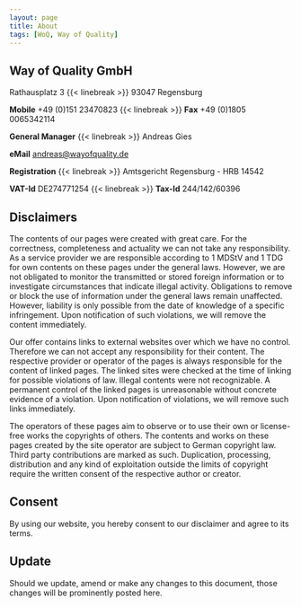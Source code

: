```yaml
---
layout: page
title: About
tags: [WoQ, Way of Quality]
---
```


## Way of Quality GmbH

Rathausplatz 3 {{< linebreak >}}
93047 Regensburg

__Mobile__   +49 (0)151 23470823    {{< linebreak >}}
__Fax__      +49 (0)1805 0065342114

__General Manager__ {{< linebreak >}} Andreas Gies

__eMail__ [andreas@wayofquality.de](mailto:andreas@wayofquality.de)

__Registration__ {{< linebreak >}} Amtsgericht Regensburg - HRB 14542

__VAT-Id__ DE274771254 {{< linebreak >}}
__Tax-Id__ 244/142/60396

## Disclaimers

The contents of our pages were created with great care. For the correctness, completeness and actuality we can not take any responsibility. As a service provider we are responsible according to 1 MDStV and 1 TDG for own contents on these pages under the general laws. However, we are not obligated to monitor the transmitted or stored foreign information or to investigate circumstances that indicate illegal activity. Obligations to remove or block the use of information under the general laws remain unaffected. However, liability is only possible from the date of knowledge of a specific infringement. Upon notification of such violations, we will remove the content immediately.

Our offer contains links to external websites over which we have no control. Therefore we can not accept any responsibility for their content. The respective provider or operator of the pages is always responsible for the content of linked pages. The linked sites were checked at the time of linking for possible violations of law. Illegal contents were not recognizable. A permanent control of the linked pages is unreasonable without concrete evidence of a violation. Upon notification of violations, we will remove such links immediately.

The operators of these pages aim to observe or to use their own or license-free works the copyrights of others. The contents and works on these pages created by the site operator are subject to German copyright law. Third party contributions are marked as such. Duplication, processing, distribution and any kind of exploitation outside the limits of copyright require the written consent of the respective author or creator.

## Consent

By using our website, you hereby consent to our disclaimer and agree to its terms.

## Update

Should we update, amend or make any changes to this document, those changes will be prominently posted here.